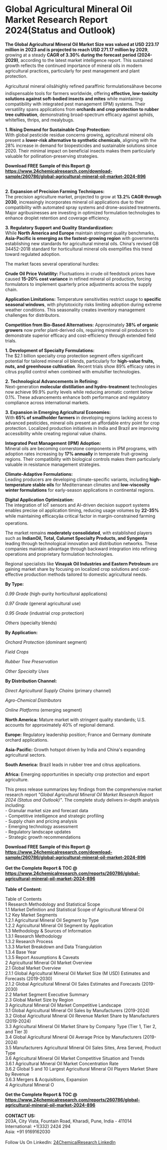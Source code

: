 <h1>Global Agricultural Mineral Oil Market Research Report 2024(Status and Outlook)</h1><p><strong>The Global Agricultural Mineral Oil Market Size was valued at USD 223.17 million in 2023 and is projected to reach USD 271.17 million by 2029</strong>, growing at a steady <strong>CAGR of 3.30% during the forecast period (2024-2029)</strong>, according to the latest market intelligence report. This sustained growth reflects the continued importance of mineral oils in modern agricultural practices, particularly for pest management and plant protection.</p><p>Agricultural mineral oilsâhighly refined paraffinic formulationsâhave become indispensable tools for farmers worldwide, offering <strong>effective, low-toxicity solutions against soft-bodied insects and mites</strong> while maintaining compatibility with integrated pest management (IPM) systems. Their versatility spans applications from <strong>orchards and crop protection to rubber tree cultivation</strong>, demonstrating broad-spectrum efficacy against aphids, whiteflies, thrips, and mealybugs.</p><p><strong>1. Rising Demand for Sustainable Crop Protection:</strong><br>
With global pesticide residue concerns growing, agricultural mineral oils present a <strong>lower-risk alternative to synthetic chemicals</strong>, aligning with the 28% increase in demand for biopesticides and sustainable solutions since 2020. Their minimal impact on beneficial insects makes them particularly valuable for pollination-preserving strategies.</p><div><b>Download FREE Sample of this Report @ 
            <a href="https://www.24chemicalresearch.com/download-sample/260786/global-agricultural-mineral-oil-market-2024-896">
            https://www.24chemicalresearch.com/download-sample/260786/global-agricultural-mineral-oil-market-2024-896</a></b></div><br><p><strong>2. Expansion of Precision Farming Techniques:</strong><br>
The precision agriculture market, projected to grow at <strong>13.2% CAGR through 2030</strong>, increasingly incorporates mineral oil applications due to their compatibility with automated spray systems and drone-assisted treatments. Major agribusinesses are investing in optimized formulation technologies to enhance droplet retention and coverage efficiency.</p><p><strong>3. Regulatory Support and Quality Standardization:</strong><br>
While <strong>North America and Europe</strong> maintain stringent quality benchmarks, <strong>Asia-Pacific is emerging as the fastest-growing region</strong> with governments establishing new standards for agricultural mineral oils. China's revised GB 34452-2018 standard for horticultural mineral oils exemplifies this trend toward regulated adoption.</p><p>The market faces several operational hurdles:</p><p><strong>Crude Oil Price Volatility:</strong> Fluctuations in crude oil feedstock prices have caused <strong>15-20% cost variance</strong> in refined mineral oil production, forcing formulators to implement quarterly price adjustments across the supply chain.</p><p><strong>Application Limitations:</strong> Temperature sensitivities restrict usage to <strong>specific seasonal windows</strong>, with phytotoxicity risks limiting adoption during extreme weather conditions. This seasonality creates inventory management challenges for distributors.</p><p><strong>Competition from Bio-Based Alternatives:</strong> Approximately <strong>38% of organic growers</strong> now prefer plant-derived oils, requiring mineral oil producers to demonstrate superior efficacy and cost-efficiency through extended field trials.</p><p><strong>1. Development of Specialty Formulations:</strong><br>
The $2.1 billion specialty crop protection segment offers significant potential for tailored mineral oil blends, particularly for <strong>high-value fruits, nuts, and greenhouse cultivation</strong>. Recent trials show 89% efficacy rates in citrus psyllid control when combined with emulsifier technologies.</p><p><strong>2. Technological Advancements in Refining:</strong><br>
Next-generation <strong>molecular distillation and hydro-treatment</strong> technologies now achieve 99.9% purity levels while reducing aromatic content below 0.1%. These advancements enhance both performance and regulatory compliance across international markets.</p><p><strong>3. Expansion in Emerging Agricultural Economies:</strong><br>
With <strong>65% of smallholder farmers</strong> in developing regions lacking access to advanced pesticides, mineral oils present an affordable entry point for crop protection. Localized production initiatives in India and Brazil are improving accessibility while creating regional value chains.</p><p><strong>Integrated Pest Management (IPM) Adoption:</strong><br>
	Mineral oils are becoming cornerstone components in IPM programs, with adoption rates increasing by <strong>17% annually</strong> in temperate fruit-growing regions. Their compatibility with biological controls makes them particularly valuable in resistance management strategies.</p><p><strong>Climate-Adaptive Formulations:</strong><br>
	Leading producers are developing climate-specific variants, including <strong>high-temperature stable oils</strong> for Mediterranean climates and <strong>low-viscosity winter formulations</strong> for early-season applications in continental regions.</p><p><strong>Digital Application Optimization:</strong><br>
	The integration of IoT sensors and AI-driven decision support systems enables precise oil application timing, reducing usage volumes by <strong>22-35%</strong> while maintaining efficacyâa critical factor in margin-constrained farming operations.</p><p>The market remains <strong>moderately consolidated</strong>, with established players such as <strong>IndianOil, Total, Calumet Specialty Products, and Syngenta</strong> leading through technological innovation and distribution networks. These companies maintain advantage through backward integration into refining operations and proprietary formulation technologies.</p><p>Regional specialists like <strong>Vinayak Oil Industries and Eastern Petroleum</strong> are gaining market share by focusing on localized crop solutions and cost-effective production methods tailored to domestic agricultural needs.</p><p><strong>By Type:</strong></p><p><em>0.99 Grade</em> (high-purity horticultural applications)</p><p><em>0.97 Grade</em> (general agricultural use)</p><p><em>0.95 Grade</em> (industrial crop protection)</p><p><em>Others</em> (specialty blends)</p><p><strong>By Application:</strong></p><p><em>Orchard Protection</em> (dominant segment)</p><p><em>Field Crops</em></p><p><em>Rubber Tree Preservation</em></p><p><em>Other Specialty Uses</em></p><p><strong>By Distribution Channel:</strong></p><p><em>Direct Agricultural Supply Chains</em> (primary channel)</p><p><em>Agro-Chemical Distributors</em></p><p><em>Online Platforms</em> (emerging segment)</p><p><strong>North America:</strong> Mature market with stringent quality standards; U.S. accounts for approximately 40% of regional demand.</p><p><strong>Europe:</strong> Regulatory leadership position; France and Germany dominate orchard applications.</p><p><strong>Asia-Pacific:</strong> Growth hotspot driven by India and China's expanding agricultural sectors.</p><p><strong>South America:</strong> Brazil leads in rubber tree and citrus applications.</p><p><strong>Africa:</strong> Emerging opportunities in specialty crop protection and export agriculture.</p><p>This press release summarizes key findings from the comprehensive market research report <em>"Global Agricultural Mineral Oil Market Research Report 2024 (Status and Outlook)"</em>. The complete study delivers in-depth analysis including:<br>
- Granular market size and forecast data<br>
- Competitive intelligence and strategic profiling<br>
- Supply chain and pricing analysis<br>
- Emerging technology assessment<br>
- Regulatory landscape updates<br>
- Strategic growth recommendations</p><div><b>Download FREE Sample of this Report @ 
            <a href="https://www.24chemicalresearch.com/download-sample/260786/global-agricultural-mineral-oil-market-2024-896">
            https://www.24chemicalresearch.com/download-sample/260786/global-agricultural-mineral-oil-market-2024-896</a></b></div><br><div><b>Get the Complete Report & TOC @ 
            <a href="https://www.24chemicalresearch.com/reports/260786/global-agricultural-mineral-oil-market-2024-896">
            https://www.24chemicalresearch.com/reports/260786/global-agricultural-mineral-oil-market-2024-896</a></b></div><br>
            <b>Table of Content:</b><p>Table of Contents<br />
1 Research Methodology and Statistical Scope<br />
1.1 Market Definition and Statistical Scope of Agricultural Mineral Oil<br />
1.2 Key Market Segments<br />
1.2.1 Agricultural Mineral Oil Segment by Type<br />
1.2.2 Agricultural Mineral Oil Segment by Application<br />
1.3 Methodology & Sources of Information<br />
1.3.1 Research Methodology<br />
1.3.2 Research Process<br />
1.3.3 Market Breakdown and Data Triangulation<br />
1.3.4 Base Year<br />
1.3.5 Report Assumptions & Caveats<br />
2 Agricultural Mineral Oil Market Overview<br />
2.1 Global Market Overview<br />
2.1.1 Global Agricultural Mineral Oil Market Size (M USD) Estimates and Forecasts (2019-2030)<br />
2.1.2 Global Agricultural Mineral Oil Sales Estimates and Forecasts (2019-2030)<br />
2.2 Market Segment Executive Summary<br />
2.3 Global Market Size by Region<br />
3 Agricultural Mineral Oil Market Competitive Landscape<br />
3.1 Global Agricultural Mineral Oil Sales by Manufacturers (2019-2024)<br />
3.2 Global Agricultural Mineral Oil Revenue Market Share by Manufacturers (2019-2024)<br />
3.3 Agricultural Mineral Oil Market Share by Company Type (Tier 1, Tier 2, and Tier 3)<br />
3.4 Global Agricultural Mineral Oil Average Price by Manufacturers (2019-2024)<br />
3.5 Manufacturers Agricultural Mineral Oil Sales Sites, Area Served, Product Type<br />
3.6 Agricultural Mineral Oil Market Competitive Situation and Trends<br />
3.6.1 Agricultural Mineral Oil Market Concentration Rate<br />
3.6.2 Global 5 and 10 Largest Agricultural Mineral Oil Players Market Share by Revenue<br />
3.6.3 Mergers & Acquisitions, Expansion<br />
4 Agricultural Mineral O</p><div><b>Get the Complete Report & TOC @ 
            <a href="https://www.24chemicalresearch.com/reports/260786/global-agricultural-mineral-oil-market-2024-896">
            https://www.24chemicalresearch.com/reports/260786/global-agricultural-mineral-oil-market-2024-896</a></b></div><br><b>CONTACT US:</b><br>
            203A, City Vista, Fountain Road, Kharadi, Pune, India - 411014<br>
            International: +1(332) 2424 294<br>
            Asia: +91 9169162030 <br><br>
            Follow Us On LinkedIn: <a href="https://www.linkedin.com/company/24chemicalresearch/">24ChemicalResearch LinkedIn</a>